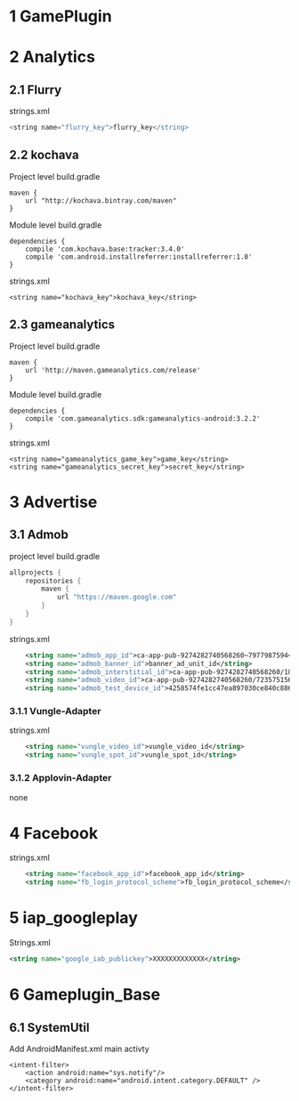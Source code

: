# 1 GamePlugin


# 2 Analytics

## 2.1 Flurry


strings.xml

```groovy
<string name="flurry_key">flurry_key</string>
```

## 2.2 kochava

Project level build.gradle

```
maven {
    url "http://kochava.bintray.com/maven"
}
```

Module  level build.gradle

```
dependencies {
    compile 'com.kochava.base:tracker:3.4.0'
    compile 'com.android.installreferrer:installreferrer:1.0'
}
```

strings.xml

```
<string name="kochava_key">kochava_key</string>
```

## 2.3 gameanalytics

Project level build.gradle

```
maven {
    url 'http://maven.gameanalytics.com/release'
}
```

Module  level build.gradle

```
dependencies {
    compile 'com.gameanalytics.sdk:gameanalytics-android:3.2.2'
}
```

strings.xml

```
<string name="gameanalytics_game_key">game_key</string>
<string name="gameanalytics_secret_key">secret_key</string>
```



# 3 Advertise

## 3.1 Admob

project level build.gradle

```groovy
allprojects {
    repositories {
        maven {
            url "https://maven.google.com"
        }
    }
}
```
strings.xml

```xml
    <string name="admob_app_id">ca-app-pub-9274282740568260~7977987594</string>
    <string name="admob_banner_id">banner_ad_unit_id</string>
    <string name="admob_interstitial_id">ca-app-pub-9274282740568260/1808342671</string>
    <string name="admob_video_id">ca-app-pub-9274282740568260/7235751563</string>
    <string name="admob_test_device_id">4258574fe1cc47ea897030ce840c886b</string>
```

### 3.1.1 Vungle-Adapter

strings.xml

```xml
    <string name="vungle_video_id">vungle_video_id</string>
    <string name="vungle_spot_id">vungle_spot_id</string>
```

### 3.1.2 Applovin-Adapter

none

# 4 Facebook

strings.xml

```xml
    <string name="facebook_app_id">facebook_app_id</string>
    <string name="fb_login_protocol_scheme">fb_login_protocol_scheme</string>
```



# 5 iap_googleplay

Strings.xml

```xml
<string name="google_iab_publickey">XXXXXXXXXXXXX</string>
```

# 6 Gameplugin_Base

## 6.1 SystemUtil

Add AndroidManifest.xml main activty 

```
<intent-filter>
    <action android:name="sys.notify"/>
    <category android:name="android.intent.category.DEFAULT" />
</intent-filter>
```

